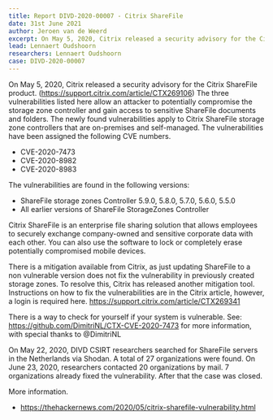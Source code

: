 ```yaml
---
title: Report DIVD-2020-00007 - Citrix ShareFile
date: 31st June 2021
author: Jeroen van de Weerd
excerpt: On May 5, 2020, Citrix released a security advisory for the Citrix ShareFile product. The vulnerabilities allow an attacker to potentially compromise the storage zone controller and gain access to sensitive ShareFile documents and folders.
lead: Lennaert Oudshoorn
researchers: Lennaert Oudshoorn
case: DIVD-2020-00007
---
```


On May 5, 2020, Citrix released a security advisory for the Citrix ShareFile product. (https://support.citrix.com/article/CTX269106) The three vulnerabilities listed here allow an attacker to potentially compromise the storage zone controller and gain access to sensitive ShareFile documents and folders. The newly found vulnerabilities apply to Citrix ShareFile storage zone controllers that are on-premises and self-managed. The vulnerabilities have been assigned the following CVE numbers.

- CVE-2020-7473
- CVE-2020-8982
- CVE-2020-8983

The vulnerabilities are found in the following versions:
- ShareFile storage zones Controller 5.9.0, 5.8.0, 5.7.0, 5.6.0, 5.5.0
- All earlier versions of ShareFile StorageZones Controller

Citrix ShareFile is an enterprise file sharing solution that allows employees to securely exchange company-owned and sensitive corporate data with each other. You can also use the software to lock or completely erase potentially compromised mobile devices.

There is a mitigation available from Citrix, as just updating ShareFile to a non vulnerable version does not fix the vulnerability in previously created storage zones. To resolve this, Citrix has released another mitigation tool. Instructions on how to fix the vulnerabilities are in the Citrix article, however, a login is required here. https://support.citrix.com/article/CTX269341

There is a way to check for yourself if your system is vulnerable.
See: https://github.com/DimitriNL/CTX-CVE-2020-7473 for more information, with special thanks to @DimitriNL

On May 22, 2020, DIVD CSIRT researchers searched for ShareFile servers in the Netherlands via Shodan. A total of 27 organizations were found. On June 23, 2020, researchers contacted 20 organizations by mail. 7 organizations already fixed the vulnerability. After that the case was closed.

More information.
- https://thehackernews.com/2020/05/citrix-sharefile-vulnerability.html
